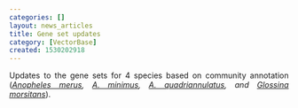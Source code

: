 ```yaml
---
categories: []
layout: news_articles
title: Gene set updates
category: [VectorBase]
created: 1530202918
---
```

<p align="justify">Updates to the gene sets for 4 species based on community annotation (<i><a href="https://www.vectorbase.org/organisms/anopheles-merus">Anopheles merus</a>, <a href="https://www.vectorbase.org/organisms/anopheles-minimus">A. minimus</a>, <a href="https://www.vectorbase.org/organisms/anopheles-quadriannulatus">A. quadriannulatus</a>, and <a href="https://www.vectorbase.org/organisms/glossina-morsitans">Glossina morsitans</a></i>).
</p>
